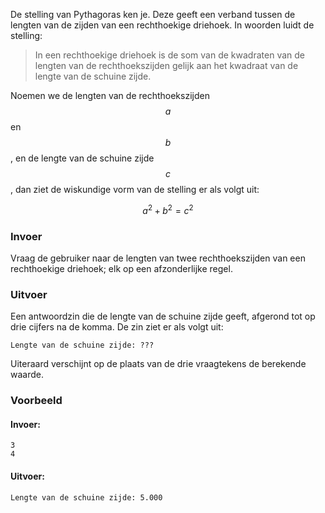 De stelling van Pythagoras ken je. Deze geeft een verband tussen de lengten van de zijden van een rechthoekige driehoek. In woorden luidt de stelling:

> In een rechthoekige driehoek is de som van de kwadraten van de lengten van de rechthoekszijden gelijk aan het kwadraat van de lengte van de schuine zijde.
    
Noemen we de lengten van de rechthoekszijden $$a$$ en $$b$$, en de lengte van de schuine zijde $$c$$, dan ziet de wiskundige vorm van de stelling er als volgt uit:

$$a^2 + b^2 = c^2$$

### Invoer

Vraag de gebruiker naar de lengten van twee rechthoekszijden van een rechthoekige driehoek; elk op een afzonderlijke regel.

### Uitvoer

Een antwoordzin die de lengte van de schuine zijde geeft, afgerond tot op drie cijfers na de komma. De zin ziet er als volgt uit:

```
Lengte van de schuine zijde: ???
```
Uiteraard verschijnt op de plaats van de drie vraagtekens de berekende waarde. 

### Voorbeeld

#### Invoer:

```
3
4
```

#### Uitvoer:

```
Lengte van de schuine zijde: 5.000
```
